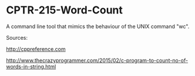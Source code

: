 # CPTR-215-Word-Count
A command line tool that mimics the behaviour of the UNIX command "wc".

Sources:

  http://cppreference.com
  
  http://www.thecrazyprogrammer.com/2015/02/c-program-to-count-no-of-words-in-string.html
